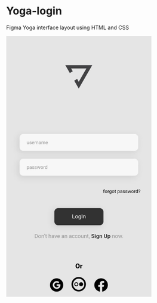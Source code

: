 # Yoga-login
Figma Yoga interface layout using HTML and CSS

<img src="img.jpeg" height="700px" wwidth="600px">
